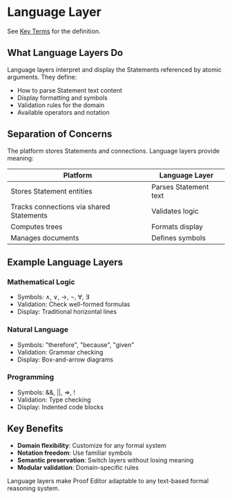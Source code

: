 # Language Layer

See [Key Terms](./key-terms.md#language-layer) for the definition.

## What Language Layers Do

Language layers interpret and display the Statements referenced by atomic arguments. They define:
- How to parse Statement text content
- Display formatting and symbols
- Validation rules for the domain
- Available operators and notation

## Separation of Concerns

The platform stores Statements and connections. Language layers provide meaning:

| Platform | Language Layer |
|----------|----------------|
| Stores Statement entities | Parses Statement text |
| Tracks connections via shared Statements | Validates logic |
| Computes trees | Formats display |
| Manages documents | Defines symbols |

## Example Language Layers

### Mathematical Logic
- Symbols: ∧, ∨, →, ¬, ∀, ∃
- Validation: Check well-formed formulas
- Display: Traditional horizontal lines

### Natural Language
- Symbols: "therefore", "because", "given"
- Validation: Grammar checking
- Display: Box-and-arrow diagrams

### Programming
- Symbols: &&, ||, =>, !
- Validation: Type checking
- Display: Indented code blocks

## Key Benefits

- **Domain flexibility**: Customize for any formal system
- **Notation freedom**: Use familiar symbols
- **Semantic preservation**: Switch layers without losing meaning
- **Modular validation**: Domain-specific rules

Language layers make Proof Editor adaptable to any text-based formal reasoning system.